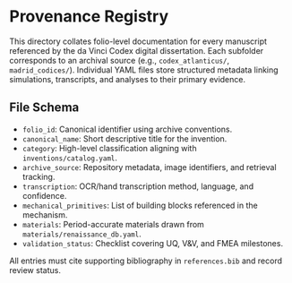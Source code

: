 # Provenance Registry

This directory collates folio-level documentation for every manuscript referenced by the da Vinci Codex digital dissertation. Each subfolder corresponds to an archival source (e.g., `codex_atlanticus/`, `madrid_codices/`). Individual YAML files store structured metadata linking simulations, transcripts, and analyses to their primary evidence.

## File Schema
- `folio_id`: Canonical identifier using archive conventions.
- `canonical_name`: Short descriptive title for the invention.
- `category`: High-level classification aligning with `inventions/catalog.yaml`.
- `archive_source`: Repository metadata, image identifiers, and retrieval tracking.
- `transcription`: OCR/hand transcription method, language, and confidence.
- `mechanical_primitives`: List of building blocks referenced in the mechanism.
- `materials`: Period-accurate materials drawn from `materials/renaissance_db.yaml`.
- `validation_status`: Checklist covering UQ, V&V, and FMEA milestones.

All entries must cite supporting bibliography in `references.bib` and record review status.
